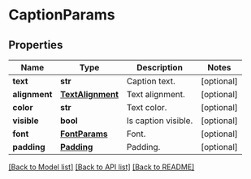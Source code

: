# CaptionParams

## Properties
Name | Type | Description | Notes
------------ | ------------- | ------------- | -------------
**text** | **str** | Caption text.              | [optional] 
**alignment** | [**TextAlignment**](TextAlignment.md) | Text alignment.              | [optional] 
**color** | **str** | Text color.              | [optional] 
**visible** | **bool** | Is caption visible.              | [optional] 
**font** | [**FontParams**](FontParams.md) | Font.              | [optional] 
**padding** | [**Padding**](Padding.md) | Padding.              | [optional] 

[[Back to Model list]](../README.md#documentation-for-models) [[Back to API list]](../README.md#documentation-for-api-endpoints) [[Back to README]](../README.md)


